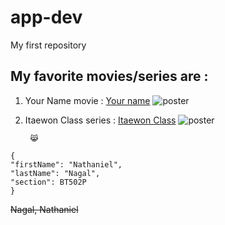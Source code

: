 # app-dev
My first repository

## My favorite movies/series are : 
1. Your Name movie :
   [Your name](https://www.youtube.com/watch?v=NooIc3dMncc) ![poster](https://github.com/user-attachments/assets/4a8891a9-05af-4463-9c81-f95bdb0fb3a0)

2. Itaewon Class series :
   [Itaewon Class](https://www.youtube.com/watch?v=NNP8m3gaaFE) ![poster](https://github.com/user-attachments/assets/5c36b06f-c6be-4ed9-868c-fd9d5b753ee1)

        😹
  ```
{
  "firstName": "Nathaniel",
  "lastName": "Nagal",
  "section": BT502P
}
```

~~Nagal, Nathaniel~~
   


